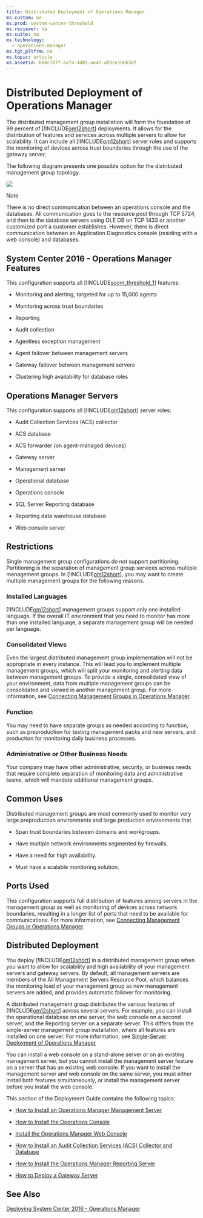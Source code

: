 ```yaml
---
title: Distributed Deployment of Operations Manager
ms.custom: na
ms.prod: system-center-threshold
ms.reviewer: na
ms.suite: na
ms.technology: 
  - operations-manager
ms.tgt_pltfrm: na
ms.topic: article
ms.assetid: b60c787f-aaf4-4d85-ae42-a93ce1b663ef
---
```

# Distributed Deployment of Operations Manager
The distributed management group installation will form the foundation of 99 percent of [!INCLUDE[om12short](../../includes/om12short_md.md)] deployments. It allows for the distribution of features and services across multiple servers to allow for scalability. It can include all [!INCLUDE[om12short](../../includes/om12short_md.md)] server roles and supports the monitoring of devices across trust boundaries through the use of the gateway server.

The following diagram presents one possible option for the distributed management group topology.

![](Image/OM_Distributed_Deployment.gif)

> [!NOTE]
> There is no direct communication between an operations console and the databases. All communication goes to the resource pool through TCP 5724, and then to the database servers using OLE DB on TCP 1433 or another customized port a customer establishes. However, there is direct communication between an Application Diagnostics console \(residing with a web console\) and databases.

## System Center 2016 \- Operations Manager Features
This configuration supports all [!INCLUDE[scom_threshold_1](../../includes/scom_threshold_1_md.md)] features:

-   Monitoring and alerting, targeted for up to 15,000 agents

-   Monitoring across trust boundaries

-   Reporting

-   Audit collection

-   Agentless exception management

-   Agent failover between management servers

-   Gateway failover between management servers

-   Clustering high availability for database roles

## Operations Manager Servers
This configuration supports all [!INCLUDE[om12short](../../includes/om12short_md.md)] server roles:

-   Audit Collection Services \(ACS\) collector

-   ACS database

-   ACS forwarder \(on agent\-managed devices\)

-   Gateway server

-   Management server

-   Operational database

-   Operations console

-   SQL Server  Reporting database

-   Reporting data warehouse database

-   Web console server

## Restrictions
Single management group configurations do not support partitioning. Partitioning is the separation of management group services across multiple management groups. In [!INCLUDE[om12short](../../includes/om12short_md.md)], you may want to create multiple management groups for the following reasons.

### Installed Languages
[!INCLUDE[om12short](../../includes/om12short_md.md)] management groups support only one installed language. If the overall IT environment that you need to monitor has more than one installed language, a separate management group will be needed per language.

### Consolidated Views
Even the largest distributed management group implementation will not be appropriate in every instance. This will lead you to implement multiple management groups, which will split your monitoring and alerting data between management groups. To provide a single, consolidated view of your environment, data from multiple management groups can be consolidated and viewed in another management group. For more information, see [Connecting Management Groups in Operations Manager](http://go.microsoft.com/fwlink/p/?LinkID=207755).

### Function
You may need to have separate groups as needed according to function, such as preproduction for testing management packs and new servers, and production for monitoring daily business processes.

### Administrative or Other Business Needs
Your company may have other administrative, security, or business needs that require complete separation of monitoring data and administrative teams, which will mandate additional management groups.

## Common Uses
Distributed management groups are most commonly used to monitor very large preproduction environments and large production environments that

-   Span trust boundaries between domains and workgroups.

-   Have multiple network environments segmented by firewalls.

-   Have a need for high availability.

-   Must have a scalable monitoring solution.

## Ports Used
This configuration supports full distribution of features among servers in the management group as well as monitoring of devices across network boundaries, resulting in a longer list of ports that need to be available for communications. For more information, see [Connecting Management Groups in Operations Manager](http://go.microsoft.com/fwlink/p/?LinkID=207755).

## Distributed Deployment
You deploy  [!INCLUDE[om12short](../../includes/om12short_md.md)] in a distributed management group when you want to allow for scalability and high availability of your management servers and gateway servers. By default, all management servers are members of the All Management Servers Resource Pool, which balances the monitoring load of your management group as new management servers are added, and provides automatic failover for monitoring.

A distributed management group distributes the various features of [!INCLUDE[om12short](../../includes/om12short_md.md)] across several servers. For example, you can install the operational database on one server, the web console on a second server, and the Reporting server on a separate server. This differs from the single\-server management group installation, where all features are installed on one server. For more information, see [Single-Server Deployment of Operations Manager](Single-Server-Deployment-of-Operations-Manager.md)

You can install a web console on a stand\-alone server or on an existing management server, but you cannot install the management server feature on a server that has an existing web console. If you want to install the management server and web console on the same server, you must either install both features simultaneously, or install the management server before you install the web console.

This section of the Deployment Guide contains the following topics:

-   [How to Install an Operations Manager Management Server](How-to-Install-an-Operations-Manager-Management-Server.md)

-   [How to Install the Operations Console](How-to-Install-the-Operations-Console.md)

-   [Install the Operations Manager Web Console](Install-the-Operations-Manager-Web-Console.md)

-   [How  to Install an Audit Collection Services &#40;ACS&#41; Collector and Database](How--to-Install-an-Audit-Collection-Services--ACS--Collector-and-Database.md)

-   [How to Install the Operations Manager Reporting Server](How-to-Install-the-Operations-Manager-Reporting-Server.md)

-   [How to Deploy a Gateway Server](assetId:///cc38412e-d5c6-429a-ac70-b01b7651e4d5)

## See Also
[Deploying System Center 2016 - Operations Manager](Deploying-System-Center-2016---Operations-Manager.md)


